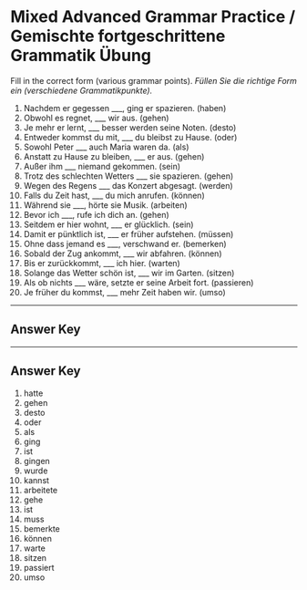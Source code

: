 # Mixed Advanced Grammar Practice / Gemischte fortgeschrittene Grammatik Übung

Fill in the correct form (various grammar points).
*Füllen Sie die richtige Form ein (verschiedene Grammatikpunkte).*

1. Nachdem er gegessen ___, ging er spazieren. (haben)
2. Obwohl es regnet, ___ wir aus. (gehen)
3. Je mehr er lernt, ___ besser werden seine Noten. (desto)
4. Entweder kommst du mit, ___ du bleibst zu Hause. (oder)
5. Sowohl Peter ___ auch Maria waren da. (als)
6. Anstatt zu Hause zu bleiben, ___ er aus. (gehen)
7. Außer ihm ___ niemand gekommen. (sein)
8. Trotz des schlechten Wetters ___ sie spazieren. (gehen)
9. Wegen des Regens ___ das Konzert abgesagt. (werden)
10. Falls du Zeit hast, ___ du mich anrufen. (können)
11. Während sie ___, hörte sie Musik. (arbeiten)
12. Bevor ich ___, rufe ich dich an. (gehen)
13. Seitdem er hier wohnt, ___ er glücklich. (sein)
14. Damit er pünktlich ist, ___ er früher aufstehen. (müssen)
15. Ohne dass jemand es ___, verschwand er. (bemerken)
16. Sobald der Zug ankommt, ___ wir abfahren. (können)
17. Bis er zurückkommt, ___ ich hier. (warten)
18. Solange das Wetter schön ist, ___ wir im Garten. (sitzen)
19. Als ob nichts ___ wäre, setzte er seine Arbeit fort. (passieren)
20. Je früher du kommst, ___ mehr Zeit haben wir. (umso)

---

## Answer Key

---
## Answer Key

1. hatte
2. gehen
3. desto
4. oder
5. als
6. ging
7. ist
8. gingen
9. wurde
10. kannst
11. arbeitete
12. gehe
13. ist
14. muss
15. bemerkte
16. können
17. warte
18. sitzen
19. passiert
20. umso
